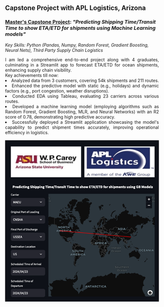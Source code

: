 ## Capstone Project with APL Logistics, Arizona

### <ins>Master's Capstone Project</ins>: *"Predicting Shipping Time/Transit Time to show ​ETA/ETD for shipments using Machine Learning models"* <br>

_Key Skills: Python (Pandas, Numpy, Random Forest, Gradient Boosting, Neural Nets), Third Party Supply Chain Logistics_

<div style="text-align: justify">
I am led a comprehensive end-to-end project along with 4 graduates, culminating in a Streamlit app to forecast ETA/ETD for ocean shipments, enhancing supply chain visibility.<br>
Key achievements till now:
<li> Analyzed data from 3 customers, covering 54k shipments and 211 routes.</li>
<li> Enhanced the predictive model with static (e.g., holidays) and dynamic factors (e.g., port congestion, weather disruptions).</li>
<li> Conducted EDA using Tableau, evaluating 23 carriers across various routes.</li>
<li> Developed a machine learning model (employing algorithms such as Random Forest, Gradient Boosting, MLR, and Neural Networks) with an R2 score of 0.78, demonstrating high predictive accuracy.</li>
<li> Successfully deployed a Streamlit application showcasing the model's capability to predict shipment times accurately, improving operational efficiency in logistics.</li>


</div>
<br>
<center><img src="images/Picture 1.png"/></center>
<br>
